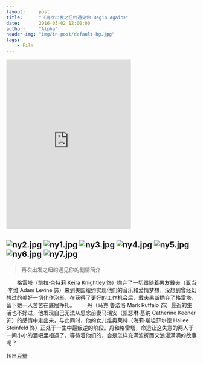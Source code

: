 ```yaml
---
layout:     post
title:      "《再次出发之纽约遇见你 Begin Again》"
date:       2016-03-02 12:00:00
author:     "Alpha"
header-img: "img/in-post/default-bg.jpg"
tags:
    - Film
---
```


<iframe frameborder="no" border="0" marginwidth="0" marginheight="0" width=330 height=450 src="http://music.163.com/outchain/player?type=0&id=85522712&auto=1&height=430"></iframe>


![ny2.jpg](http://imgchr.com/images/ny2.jpg)
![ny1.jpg](http://imgchr.com/images/ny1.jpg)
![ny3.jpg](http://imgchr.com/images/ny3.jpg)
![ny4.jpg](http://imgchr.com/images/ny4.jpg)
![ny5.jpg](http://imgchr.com/images/ny5.jpg)
![ny6.jpg](http://imgchr.com/images/ny6.jpg)
![ny7.jpg](http://imgchr.com/images/ny7.jpg)
---

>再次出发之纽约遇见你的剧情简介

　　格雷塔（凯拉·奈特莉 Keira Knightley 饰）抛弃了一切跟随着男友戴夫（亚当·李维 Adam Levine 饰）来到美国纽约实现他们的音乐和爱情梦想，没想到曾经幻想过的美好一切化作泡影，在获得了更好的工作机会后，戴夫果断抛弃了格雷塔，留下她一人苦苦在底层挣扎。 
　　丹（马克·鲁法洛 Mark Ruffalo 饰）最近的生活也不好过，他发现自己无法从思念前妻马瑞安（凯瑟琳·基纳 Catherine Keener 饰）的感情中走出来，与此同时，他的女儿维奥莱特（海莉·斯坦菲尔德 Hailee Steinfeld 饰）正处于一生中最叛逆的阶段。丹和格雷塔，命运让这失意的两人于一间小小的酒吧里相遇了，等待着他们的，会是怎样充满波折而又浪漫满满的故事呢？

转自[豆瓣](http://movie.douban.com/subject/6874403/)